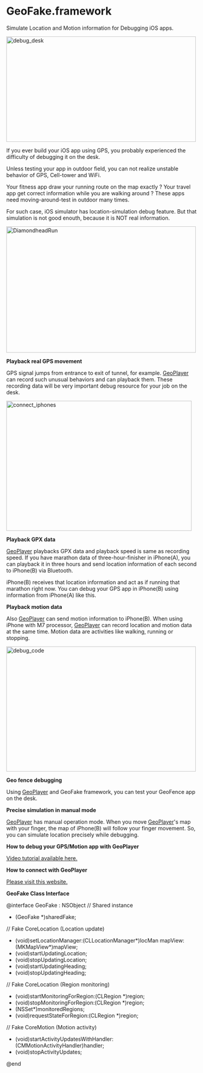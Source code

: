 GeoFake.framework
=======

Simulate Location and Motion information for Debugging iOS apps.

<img src="http://newtonjapan.com/GeoPlayer/wp-content/uploads/2014/01/debug_desk.png" alt="debug_desk" title="debug_desk" width="500" height="278" class="alignnone size-full wp-image-328" />

If you ever build your iOS app using GPS, you probably experienced the difficulty of debugging it on the desk.

Unless testing your app in outdoor field, you can not realize unstable behavior of GPS, Cell-tower and WiFi.

Your fitness app draw your running route on the map exactly ?
Your travel app get correct information while you are walking around ?
These apps need moving-around-test in outdoor many times.

For such case, iOS simulator has location-simulation debug feature.
But that simulation is not good enouth, because it is NOT real information.

<img src="http://newtonjapan.com/GeoPlayer/wp-content/uploads/2014/01/DiamondheadRun.png" alt="DiamondheadRun" title="DiamondheadRun" width="500" height="333" class="alignnone size-full wp-image-329" />

<strong>Playback real GPS movement</strong>

GPS signal jumps from entrance to exit of tunnel, for example.
<a href="http://newtonjapan.com/GeoPlayer/" target=_blank>GeoPlayer</a> can record such unusual behaviors and can playback them.
These recording data will be very important debug resource for your job on the desk.

<img src="http://newtonjapan.com/GeoPlayer/wp-content/uploads/2014/01/connect_iphones.png" alt="connect_iphones" title="connect_iphones" width="489" height="343" class="alignnone size-full wp-image-354" />

<strong>Playback GPX data</strong>

<a href="http://newtonjapan.com/GeoPlayer/" target=_blank>GeoPlayer</a> playbacks GPX data and playback speed is same as recording speed.
If you have marathon data of three-hour-finisher in iPhone(A), you can playback it in three hours and send location information of each second to iPhone(B) via Bluetooth.

iPhone(B) receives that location information and act as if running that marathon right now. You can debug your GPS app in iPhone(B) using information from iPhone(A) like this.

<strong>Playback motion data</strong>

Also <a href="http://newtonjapan.com/GeoPlayer/" target=_blank>GeoPlayer</a> can send motion information to iPhone(B). When using iPhone with M7 processor, <a href="http://newtonjapan.com/GeoPlayer/" target=_blank>GeoPlayer</a> can record location and motion data at the same time. Motion data are activities like walking, running or stopping.

<img src="http://newtonjapan.com/GeoPlayer/wp-content/uploads/2014/01/debug_code.png" alt="debug_code" title="debug_code" width="500" height="330" class="alignnone size-full wp-image-333" />

<strong>Geo fence debugging</strong>

Using <a href="http://newtonjapan.com/GeoPlayer/" target=_blank>GeoPlayer</a> and GeoFake framework, you can test your GeoFence app on the desk.

<strong>Precise simulation in manual mode</strong>

<a href="http://newtonjapan.com/GeoPlayer/" target=_blank>GeoPlayer</a> has manual operation mode. When you move <a href="http://newtonjapan.com/GeoPlayer/" target=_blank>GeoPlayer</a>'s map with your finger, the map of iPhone(B) will follow your finger movement. So, you can simulate location precisely while debugging.

<strong>How to debug your GPS/Motion app with GeoPlayer</strong>

<a href="http://newtonjapan.com/GeoPlayer/debug-motion-app-with-geoplayer" target=_blank>Video tutorial available here.</a>

<strong>How to connect with GeoPlayer</strong>

<a href="http://newtonjapan.com/GeoPlayer/connect-to-geoplayer-clients" target=_blank>Please visit this website.</a>

<strong>GeoFake Class Interface</strong>

@interface GeoFake : NSObject
// Shared instance
+ (GeoFake *)sharedFake;

// Fake CoreLocation (Location update)
- (void)setLocationManager:(CLLocationManager*)locMan mapView:(MKMapView*)mapView;
- (void)startUpdatingLocation;
- (void)stopUpdatingLocation;
- (void)startUpdatingHeading;
- (void)stopUpdatingHeading;

// Fake CoreLocation (Region monitoring)
- (void)startMonitoringForRegion:(CLRegion *)region;
- (void)stopMonitoringForRegion:(CLRegion *)region;
- (NSSet*)monitoredRegions;
- (void)requestStateForRegion:(CLRegion *)region;

// Fake CoreMotion (Motion activity)
- (void)startActivityUpdatesWithHandler:(CMMotionActivityHandler)handler;
- (void)stopActivityUpdates;

@end
